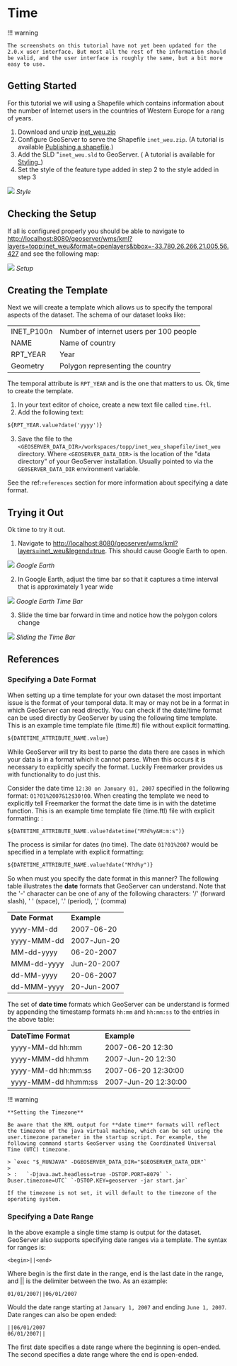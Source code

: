 # Time

!!! warning

    The screenshots on this tutorial have not yet been updated for the 2.0.x user interface. But most all the rest of the information should be valid, and the user interface is roughly the same, but a bit more easy to use.

## Getting Started

For this tutorial we will using a Shapefile which contains information about the number of Internet users in the countries of Western Europe for a rang of years.

1.  Download and unzip [inet_weu.zip](inet_weu.zip)
2.  Configure GeoServer to serve the Shapefile `inet_weu.zip`. (A tutorial is available [Publishing a shapefile](../../../../../gettingstarted/shapefile-quickstart/index.md).)
3.  Add the SLD "``inet_weu.sld`` to GeoServer. ( A tutorial is available for [Styling](../../../../../styling/index.md)_)
4.  Set the style of the feature type added in step 2 to the style added in step 3

![](style.png)
*Style*

## Checking the Setup

If all is configured properly you should be able to navigate to <http://localhost:8080/geoserver/wms/kml?layers=topp:inet_weu&format=openlayers&bbox=-33.780,26.266,21.005,56.427> and see the following map:

![](gettingStarted.png)
*Setup*

## Creating the Template

Next we will create a template which allows us to specify the temporal aspects of the dataset. The schema of our dataset looks like:

|            |                                         |
|------------|-----------------------------------------|
| INET_P100n | Number of internet users per 100 people |
| NAME       | Name of country                         |
| RPT_YEAR   | Year                                    |
| Geometry   | Polygon representing the country        |

The temporal attribute is `RPT_YEAR` and is the one that matters to us. Ok, time to create the template.

1.  In your text editor of choice, create a new text file called `time.ftl`.
2.  Add the following text:

``` html
${RPT_YEAR.value?date('yyyy')}
```

3.  Save the file to the `<GEOSERVER_DATA_DIR>/workspaces/topp/inet_weu_shapefile/inet_weu` directory. Where `<GEOSERVER_DATA_DIR>` is the location of the "data directory" of your GeoServer installation. Usually pointed to via the `GEOSERVER_DATA_DIR` environment variable.

See the ref:``references`` section for more information about specifying a date format.

## Trying it Out

Ok time to try it out.

1.  Navigate to <http://localhost:8080/geoserver/wms/kml?layers=inet_weu&legend=true>. This should cause Google Earth to open.

![](try1.png)
*Google Earth*

2.  In Google Earth, adjust the time bar so that it captures a time interval that is approximately 1 year wide

![](try2.png)
*Google Earth Time Bar*

3.  Slide the time bar forward in time and notice how the polygon colors change

![](try3.png)
*Sliding the Time Bar*

## References

### Specifying a Date Format

When setting up a time template for your own dataset the most important issue is the format of your temporal data. It may or may not be in a format in which GeoServer can read directly. You can check if the date/time format can be used directly by GeoServer by using the following time template. This is an example time template file (time.ftl) file without explicit formatting.

``` html
${DATETIME_ATTRIBUTE_NAME.value}
```

While GeoServer will try its best to parse the data there are cases in which your data is in a format which it cannot parse. When this occurs it is necessary to explicitly specify the format. Luckily Freemarker provides us with functionality to do just this.

Consider the date time `12:30 on January 01, 2007` specified in the following format: `01?01%2007&12$30!00`. When creating the template we need to explicitly tell Freemarker the format the date time is in with the datetime function. This is an example time template file (time.ftl) file with explicit formatting: :

    ${DATETIME_ATTRIBUTE_NAME.value?datetime("M?d%y&H:m:s")}

The process is similar for dates (no time). The date `01?01%2007` would be specified in a template with explicit formatting:

``` html
${DATETIME_ATTRIBUTE_NAME.value?date("M?d%y")}
```

So when must you specify the date format in this manner? The following table illustrates the **date** formats that GeoServer can understand. Note that the '-' character can be one of any of the following characters: '/' (forward slash), ' ' (space), '.' (period), ',' (comma)

|                 |             |
|-----------------|-------------|
| **Date Format** | **Example** |
| yyyy-MM-dd      | 2007-06-20  |
| yyyy-MMM-dd     | 2007-Jun-20 |
| MM-dd-yyyy      | 06-20-2007  |
| MMM-dd-yyyy     | Jun-20-2007 |
| dd-MM-yyyy      | 20-06-2007  |
| dd-MMM-yyyy     | 20-Jun-2007 |

The set of **date time** formats which GeoServer can be understand is formed by appending the timestamp formats `hh:mm` and `hh:mm:ss` to the entries in the above table:

|                      |                      |
|----------------------|----------------------|
| **DateTime Format**  | **Example**          |
| yyyy-MM-dd hh:mm     | 2007-06-20 12:30     |
| yyyy-MMM-dd hh:mm    | 2007-Jun-20 12:30    |
| yyyy-MM-dd hh:mm:ss  | 2007-06-20 12:30:00  |
| yyyy-MMM-dd hh:mm:ss | 2007-Jun-20 12:30:00 |

!!! warning

    **Setting the Timezone**
    
    Be aware that the KML output for **date time** formats will reflect the timezone of the java virtual machine, which can be set using the user.timezone parameter in the startup script. For example, the following command starts GeoServer using the Coordinated Universal Time (UTC) timezone.
    
    > `exec "$_RUNJAVA" -DGEOSERVER_DATA_DIR="$GEOSERVER_DATA_DIR"`
    >
    > :   `-Djava.awt.headless=true -DSTOP.PORT=8079` `-Duser.timezone=UTC` `-DSTOP.KEY=geoserver -jar start.jar`
    
    If the timezone is not set, it will default to the timezone of the operating system.

### Specifying a Date Range

In the above example a single time stamp is output for the dataset. GeoServer also supports specifying date ranges via a template. The syntax for ranges is:

    <begin>||<end>

Where begin is the first date in the range, end is the last date in the range, and || is the delimiter between the two. As an example:

    01/01/2007||06/01/2007

Would the date range starting at `January 1, 2007` and ending `June 1, 2007`. Date ranges can also be open ended:

    ||06/01/2007
    06/01/2007||

The first date specifies a date range where the beginning is open-ended. The second specifies a date range where the end is open-ended.
